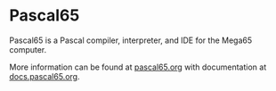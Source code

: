 # Pascal65

Pascal65 is a Pascal compiler, interpreter, and IDE for the Mega65 computer.

More information can be found at [pascal65.org](https://pascal65.org) with documentation at [docs.pascal65.org](https://docs.pascal65.org).
